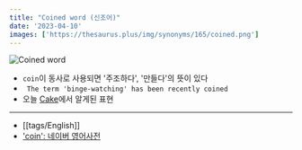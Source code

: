 ```yaml
---
title: "Coined word (신조어)"
date: '2023-04-10'
images: ['https://thesaurus.plus/img/synonyms/165/coined.png']
---
```

![Coined word](https://thesaurus.plus/img/synonyms/165/coined.png)
- `coin`이 동사로 사용되면 '주조하다', '만들다'의 뜻이 있다
- ` The term 'binge-watching' has been recently coined`
- 오늘 [Cake](https://cake.day/home)에서 알게된 표현

---
- [[tags/English]]
- ['coin': 네이버 영어사전](https://en.dict.naver.com/#/entry/enko/5d7b9a036f1f4903b37648889b976c6c)
